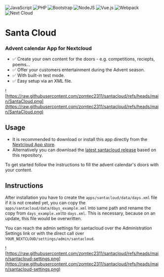 ![JavaScript](https://img.shields.io/badge/javascript-%23323330.svg?logo=javascript&logoColor=%23F7DF1E) ![PHP](https://img.shields.io/badge/php-%23777BB4.svg?logo=php&logoColor=white) ![Bootstrap](https://img.shields.io/badge/bootstrap-%23563D7C.svg?logo=bootstrap&logoColor=white) ![NodeJS](https://img.shields.io/badge/node.js-6DA55F?logo=node.js&logoColor=white) ![Vue.js](https://img.shields.io/badge/vuejs-%2335495e.svg?logo=vuedotjs&logoColor=%234FC08D) ![Webpack](https://img.shields.io/badge/webpack-%238DD6F9.svg?logo=webpack&logoColor=black) ![Next Cloud](https://img.shields.io/badge/Next%20Cloud-0B94DE?logo=nextcloud&logoColor=white)
# Santa Cloud

### Advent calendar App for Nextcloud

- ✅ Create your own content for the doors - e.g. competitions, reciepts, poems...
- ✅ Offer your customers entertainment during the Advent season.
- ✅ With built-in test mode.
- ✅ Easy setup via an XML file.

![https://raw.githubusercontent.com/zomtec2311/santacloud/refs/heads/main/SantaCloud.png](https://raw.githubusercontent.com/zomtec2311/santacloud/refs/heads/main/SantaCloud.png)​

## Usage

- It is recommended to download or install this app directly from the [Nextcloud App store](https://apps.nextcloud.com/apps/santacloud).
- Alternatively you can download the [latest santacloud release](https://github.com/zomtec2311/santacloud/releases) based on this repository.

To get started follow the instructions to fill the advent calendar's doors with your content.

## Instructions
After installation you have to create the `apps/santacloud/data/days.xml` file if it is not created yet, you can copy the `apps/santacloud/data/days_example.xml` into same path and rename the copy from `days_example.xml`to `days.xml`. This is necessary, because on an update, this file would be overwritten.

You can reach the admin settings for santacloud over the Administration Settings link or with the direct call over `YOUR_NEXTCLOUD/settings/admin/santacloud`.

![https://raw.githubusercontent.com/zomtec2311/santacloud/refs/heads/main/santacloud-settings.png](https://raw.githubusercontent.com/zomtec2311/santacloud/refs/heads/main/santacloud-settings.png)
